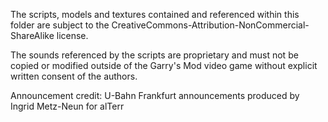 The scripts, models and textures contained and referenced within this folder are subject to the CreativeCommons-Attribution-NonCommercial-ShareAlike license.

The sounds referenced by the scripts are proprietary and must not be copied or modified outside of the Garry's Mod video game without explicit written consent of the authors.

Announcement credit: U-Bahn Frankfurt announcements produced by Ingrid Metz-Neun for alTerr